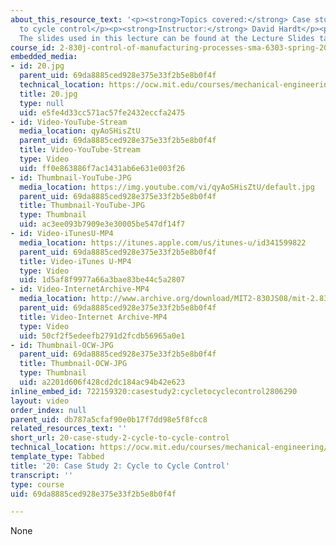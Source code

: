 ```yaml
---
about_this_resource_text: '<p><strong>Topics covered:</strong> Case study 2: cycle
  to cycle control</p><p><strong>Instructor:</strong> David Hardt</p><p><strong>Note:</strong>
  The slides used in this lecture can be found at the Lecture Slides tab</p>'
course_id: 2-830j-control-of-manufacturing-processes-sma-6303-spring-2008
embedded_media:
- id: 20.jpg
  parent_uid: 69da8885ced928e375e33f2b5e8b0f4f
  technical_location: https://ocw.mit.edu/courses/mechanical-engineering/2-830j-control-of-manufacturing-processes-sma-6303-spring-2008/lecture-videos/20-case-study-2-cycle-to-cycle-control/20.jpg
  title: 20.jpg
  type: null
  uid: e5fe4d33cc571ac57fe2432eccfa2475
- id: Video-YouTube-Stream
  media_location: qyAoSHisZtU
  parent_uid: 69da8885ced928e375e33f2b5e8b0f4f
  title: Video-YouTube-Stream
  type: Video
  uid: ff0e863886f7ac1431ab6e631e003f26
- id: Thumbnail-YouTube-JPG
  media_location: https://img.youtube.com/vi/qyAoSHisZtU/default.jpg
  parent_uid: 69da8885ced928e375e33f2b5e8b0f4f
  title: Thumbnail-YouTube-JPG
  type: Thumbnail
  uid: ac3ee093b7909e3e30005be547df14f7
- id: Video-iTunesU-MP4
  media_location: https://itunes.apple.com/us/itunes-u/id341599822
  parent_uid: 69da8885ced928e375e33f2b5e8b0f4f
  title: Video-iTunes U-MP4
  type: Video
  uid: 1d5af8f9977a66a3bae83be44c5a2807
- id: Video-InternetArchive-MP4
  media_location: http://www.archive.org/download/MIT2-830JS08/mit-2.830-s08-lec20_300k.mp4
  parent_uid: 69da8885ced928e375e33f2b5e8b0f4f
  title: Video-Internet Archive-MP4
  type: Video
  uid: 50cf2f5edeefb2791d2fcdb56965a0e1
- id: Thumbnail-OCW-JPG
  parent_uid: 69da8885ced928e375e33f2b5e8b0f4f
  title: Thumbnail-OCW-JPG
  type: Thumbnail
  uid: a2201d606f428cd2dc184ac94b42e623
inline_embed_id: 722159320:casestudy2:cycletocyclecontrol2806290
layout: video
order_index: null
parent_uid: db787a5cfaf90e0b17f7dd98e5f8fcc8
related_resources_text: ''
short_url: 20-case-study-2-cycle-to-cycle-control
technical_location: https://ocw.mit.edu/courses/mechanical-engineering/2-830j-control-of-manufacturing-processes-sma-6303-spring-2008/lecture-videos/20-case-study-2-cycle-to-cycle-control
template_type: Tabbed
title: '20: Case Study 2: Cycle to Cycle Control'
transcript: ''
type: course
uid: 69da8885ced928e375e33f2b5e8b0f4f

---
```

None